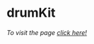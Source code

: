 # drumKit

###### To visit the page <a href="https://thisisaj1999.github.io/drumKit/">click here!</a>
